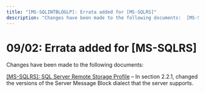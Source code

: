 ```yaml
---
title: "[MS-SQLINTBLOGLP]: Errata added for [MS-SQLRS]"
description: "Changes have been made to the following documents:  [MS-SQLRS]: SQL Server Remote Storage Profile – In section 2.2.1, changed the versions of the"
---
```


# 09/02: Errata added for [MS-SQLRS]

<p> </p>
<p>Changes have been made to the following documents:</p>

<p><span><a href="https://sqlprotocoldoc.blob.core.windows.net/productionsqlarchives/MS-SQLRS/%5bMS-SQLRS%5d-errata.pdf">[MS-SQLRS]:
SQL Server Remote Storage Profile</a></span> – In section 2.2.1, changed the
versions of the Server Message Block dialect that the server supports.</p>


                